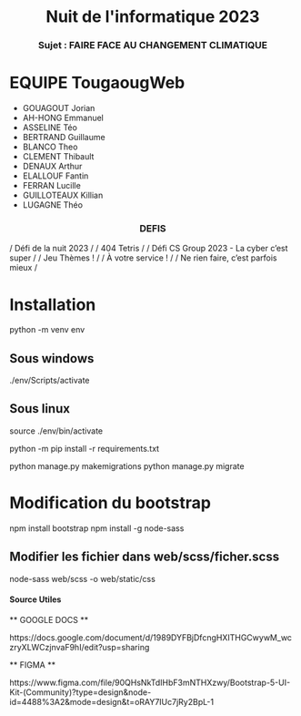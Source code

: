<h1 align="center">Nuit de l'informatique 2023</h1>
<h3 align="center">Sujet : FAIRE FACE AU CHANGEMENT CLIMATIQUE</h3>

# EQUIPE TougaougWeb
- GOUAGOUT Jorian
- AH-HONG Emmanuel
- ASSELINE Téo
- BERTRAND Guillaume
- BLANCO Theo
- CLEMENT Thibault
- DENAUX Arthur
- ELALLOUF Fantin
- FERRAN Lucille
- GUILLOTEAUX Killian
- LUGAGNE Théo

<h3 align="center">DEFIS</h3>
/ Défi de la nuit 2023 /
/ 404 Tetris /
/ Défi CS Group 2023 - La cyber c’est super /
/ Jeu Thèmes ! /
/ À votre service ! /
/ Ne rien faire, c’est parfois mieux /

# Installation
python -m venv env

## Sous windows
./env/Scripts/activate
## Sous linux
source ./env/bin/activate

python -m pip install -r requirements.txt

python manage.py makemigrations
python manage.py migrate

# Modification du bootstrap

npm install bootstrap
npm install -g node-sass

## Modifier les fichier dans web/scss/ficher.scss

node-sass web/scss -o web/static/css



<h4>Source Utiles</h4>
<p>** GOOGLE DOCS **</p> https://docs.google.com/document/d/1989DYFBjDfcngHXITHGCwywM_wczryXLWCzjnvaF9hI/edit?usp=sharing
<p>** FIGMA **</p> https://www.figma.com/file/90QHsNkTdIHbF3mNTHXzwy/Bootstrap-5-UI-Kit-(Community)?type=design&node-id=4488%3A2&mode=design&t=oRAY7IUc7jRy2BpL-1
